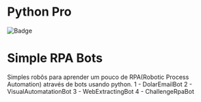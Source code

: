 # Python Pro
![Badge](https://img.shields.io/static/v1?label=Python&message=Completed&color=blue&style=for-the-badge&logo=python)


# Simple RPA Bots
Simples robôs para aprender um pouco de RPA(Robotic Process Automation) através de bots usando python.
1 - DolarEmailBot
2 - VisualAutomatationBot
3 - WebExtractingBot
4 - ChallengeRpaBot
